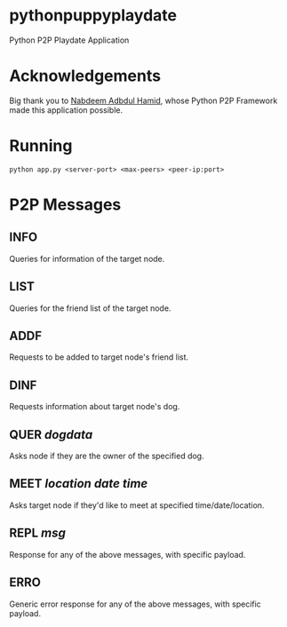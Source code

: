 # pythonpuppyplaydate
Python P2P Playdate Application

# Acknowledgements
Big thank you to [Nabdeem Adbdul Hamid](http://cs.berry.edu/~nhamid/p2p/index.html), whose Python P2P Framework made this application possible.

# Running
`python app.py <server-port> <max-peers> <peer-ip:port>`

# P2P Messages

## INFO
Queries for information of the target node.

## LIST
Queries for the friend list of the target node.

## ADDF
Requests to be added to target node's friend list.

## DINF
Requests information about target node's dog.

## QUER *dogdata*
Asks node if they are the owner of the specified dog.

## MEET *location* *date* *time*
Asks target node if they'd like to meet at specified time/date/location.

## REPL *msg*
Response for any of the above messages, with specific payload.

## ERRO
Generic error response for any of the above messages, with specific payload.
